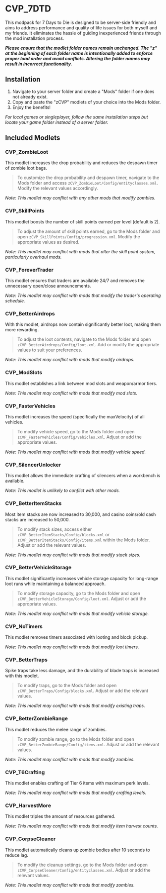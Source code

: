 # CVP_7DTD

This modpack for 7 Days to Die is designed to be server-side friendly and aims to address performance and quality of life issues for both myself and my friends. It eliminates the hassle of guiding inexperienced friends through the mod installation process.

***Please ensure that the modlet folder names remain unchanged. The "z" at the beginning of each folder name is intentionally added to enforce proper load order and avoid conflicts. Altering the folder names may result in incorrect functionality.***

## Installation

1. Navigate to your server folder and create a "Mods" folder if one does not already exist.
2. Copy and paste the "zCVP" modlets of your choice into the Mods folder.
3. Enjoy the benefits!

*For local games or singleplayer, follow the same installation steps but locate your game folder instead of a server folder.*

## Included Modlets

### CVP_ZombieLoot
This modlet increases the drop probability and reduces the despawn timer of zombie loot bags.

> To customize the drop probability and despawn timer, navigate to the Mods folder and access `zCVP_ZombieLoot/Config/entityclasses.xml`. Modify the relevant values accordingly.

*Note: This modlet may conflict with any other mods that modify zombies.*

### CVP_SkillPoints
This modlet boosts the number of skill points earned per level (default is 2).

> To adjust the amount of skill points earned, go to the Mods folder and open `zCVP_SkillPoints/Config/progression.xml`. Modify the appropriate values as desired.

*Note: This modlet may conflict with mods that alter the skill point system, particularly overhaul mods.*

### CVP_ForeverTrader
This modlet ensures that traders are available 24/7 and removes the unnecessary open/close announcements.

*Note: This modlet may conflict with mods that modify the trader's operating schedule.*

### CVP_BetterAirdrops
With this modlet, airdrops now contain significantly better loot, making them more rewarding.

> To adjust the loot contents, navigate to the Mods folder and open `zCVP_BetterAirdrops/Config/loot.xml`. Add or modify the appropriate values to suit your preferences.

*Note: This modlet may conflict with mods that modify airdrops.*

### CVP_ModSlots
This modlet establishes a link between mod slots and weapon/armor tiers.

*Note: This modlet may conflict with mods that modify mod slots.*

### CVP_FasterVehicles
This modlet increases the speed (specifically the maxVelocity) of all vehicles.

> To modify vehicle speed, go to the Mods folder and open `zCVP_FasterVehicles/Config/vehicles.xml`. Adjust or add the appropriate values.

*Note: This modlet may conflict with mods that modify vehicle speed.*

### CVP_SilencerUnlocker
This modlet allows the immediate crafting of silencers when a workbench is available.

*Note: This modlet is unlikely to conflict with other mods.*

### CVP_BetterItemStacks
Most item stacks are now increased to 30,000, and casino coins/old cash stacks are increased to 50,000.

> To modify stack sizes, access either `zCVP_BetterItemStacks/Config/blocks.xml` or `zCVP_BetterItemStacks/Config/items.xml` within the Mods folder. Adjust or add the relevant values.

*Note: This modlet may conflict with mods that modify stack sizes.*

### CVP_BetterVehicleStorage
This modlet significantly increases vehicle storage capacity for long-range loot runs while maintaining a balanced approach.

> To modify storage capacity, go to the Mods folder and open `zCVP_BetterVehicleStorage/Config/loot.xml`. Adjust or add the appropriate values.

*Note: This modlet may conflict with mods that modify vehicle storage.*

### CVP_NoTimers
This modlet removes timers associated with looting and block pickup.

*Note: This modlet may conflict with mods that modify loot timers.*

### CVP_BetterTraps
Spike traps take less damage, and the durability of blade traps is increased with this modlet.

> To modify traps, go to the Mods folder and open `zCVP_BetterTraps/Config/blocks.xml`. Adjust or add the relevant values.

*Note: This modlet may conflict with mods that modify existing traps.*

### CVP_BetterZombieRange
This modlet reduces the melee range of zombies.

> To modify zombie range, go to the Mods folder and open `zCVP_BetterZombieRange/Config/items.xml`. Adjust or add the relevant values.

*Note: This modlet may conflict with mods that modify zombies.*

### CVP_T6Crafting
This modlet enables crafting of Tier 6 items with maximum perk levels.

*Note: This modlet may conflict with mods that modify crafting levels.*

### CVP_HarvestMore
This modlet triples the amount of resources gathered.

*Note: This modlet may conflict with mods that modify item harvest counts.*

### CVP_CorpseCleaner
This modlet automatically cleans up zombie bodies after 10 seconds to reduce lag.

> To modify the cleanup settings, go to the Mods folder and open `zCVP_CorpseCleaner/Config/entityclasses.xml`. Adjust or add the relevant values.

*Note: This modlet may conflict with mods that modify zombies.*
